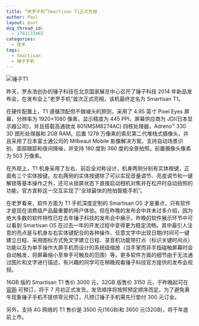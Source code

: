 ```yaml
---
title: “老罗手机”Smartisan T1正式亮相
author: Paul
layout: post
dsq_thread_id:
  - 2701133465
categories:
  - 技术
tags:
  - Smartisan
  - 锤子手机
--- 
```



![锤子T1](http://img.hz.mk/2014-0406/smartisan_t1.jpg)

昨天，罗永浩创办的锤子科技在北京国家展览中心召开了锤子科技 2014 年新品发布会，在发布会上“老罗手机”首次正式亮相，该机最终定名为 Smartisan T1。

在硬件配置上，T1 遵循顶配但不做噱头的原则，采用了 4.95 英寸 Pixel Eyes 屏幕，分辨率为 1920×1080 像素，显示精度为 445 PPI，屏幕供应商为 JDI(日本显示器公司)，并且搭载高通骁龙 801(MSM8274AC) 四核处理器，Adreno™ 330 3D 图形处理器和 2GB RAM。后置 1278 万像素的索尼第二代堆栈式摄像头，并且采用了日本富士通公司的 Milbeaut Mobile 影像解决方案。支持自动场景识别、面部跟踪和夜间降噪，并支持 180 度到 360 度的全景拍照。前置摄像头像素为 503 万像素。

在外观上，T1 机身采用了左右、前后全对称设计，机身两侧分别有实体按键，正面有三个实体按键。左右两侧的实体按键除了可以实现音量调节、亮度调节和一键解锁等基本操作之外，还可从锁屏状态下直接启动相机对焦并在松开时自动拍照的功能，官方宣称这一交互实现了“全球最快的抢拍智能手机”。

在老罗看来，软件方面为 T1 手机深度定制的 Smartisan OS 才是重点，只有软件才是现在消费级产品最重要的用户体验。但在昨晚的发布会中并未过多介绍，因为绝大多数的软件特性已在去年锤子科技的发布会中展示，昨晚的软件展示环节中可以看到 Smartisan OS 在过去一年的开发过程中变得更为稳定流畅。其中最引人注意的亮点是与机身左右实体键配合的各种操作、任意文字中出现日期/时间可一键建立日程、采用图标方式免文字建立日程、录音机功能带打点（标识关键时间点）功能以及为单手操作大屏手机而设计的系统级缩放（当手掌而非手指碰触屏幕时会自动触发，将屏幕缩小至单手可触及的范围）等。更多软件方面的细节由于无法通过图片和文字进行描述，有兴趣的同学可在稍晚观看锤子科技官方提供的发布会视频。

16GB 版的 Smartisan T1 售价 3000 元，32GB 版售价 3150 元，于昨晚起可在 [官网](http://www.smartisan.com/) 可预订，将于 7 月初正式发货。发货顺序将按照预定顺序而定。为了避免黄牛现象锤子手机不提供零元预订，凡预订锤子手机需先行垫付 300 元订金。

另外，支持 4G 网络的 T1 售价是 3500 元(16GB)和 3650 元(32GB)，将于年底前上市。

